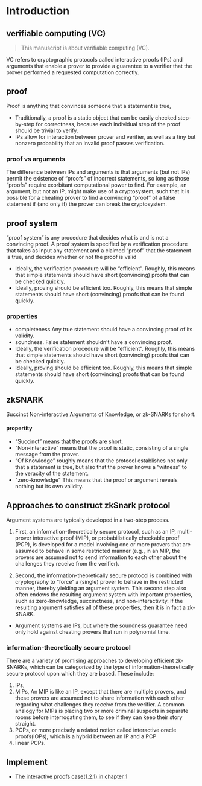 # Introduction

## verifiable computing (VC)
> This manuscript is about verifiable computing (VC).

VC refers to cryptographic protocols called interactive proofs (IPs) and arguments that enable a prover to provide a guarantee to a verifier that the prover performed
a requested computation correctly.

## proof
Proof is anything that convinces someone that a statement is true,

* Traditionally, a proof is a static object that can be easily checked step-by-step for correctness, because each individual step of the proof should
  be trivial to verify.
* IPs allow for interaction between prover and verifier, as well as a tiny but nonzero probability that an invalid proof passes verification.

### proof vs arguments
The difference between IPs and arguments is that arguments (but not IPs) permit the existence of “proofs” of incorrect statements, so long as those “proofs” require exorbitant computational power to find.
For example, an argument, but not an IP, might make use of a cryptosystem, such that it is possible for a cheating prover to find a convincing “proof” of a false statement if (and only if) the prover can break the cryptosystem.


## proof system
“proof system” is any procedure that decides what is and is not a convincing proof.
A proof system is specified by a verification procedure that takes as input any statement and a claimed “proof” that the statement is true, and decides whether or not the proof is valid
* Ideally, the verification procedure will be “efficient”. Roughly, this means that simple statements
  should have short (convincing) proofs that can be checked quickly.
* Ideally, proving should be efficient too. Roughly, this means that simple statements should have short
  (convincing) proofs that can be found quickly.

### properties
* completeness.Any true statement should have a convincing proof of its validity.
* soundness. False statement shouldn't have a convincing proof.
* Ideally, the verification procedure will be “efficient”. Roughly, this means that simple statements
  should have short (convincing) proofs that can be checked quickly. 
* Ideally, proving should be efficient too. Roughly, this means that simple statements should have short
  (convincing) proofs that can be found quickly.


## zkSNARK
Succinct Non-interactive Arguments of Knowledge, or zk-SNARKs for short.

#### propertity
* “Succinct” means that the proofs are short. 
* “Non-interactive” means that the proof is static, consisting of a single message from the prover. 
* “Of Knowledge” roughly means that the protocol establishes not only that a statement is true, but also that the prover knows a “witness” to the veracity of the statement.
* "zero-knowledge" This means that the proof or argument reveals nothing but its own validity.


## Approaches to construct zkSnark protocol
Argument systems are typically developed in a two-step process.

1. First, an information-theoretically secure protocol, such as an
IP, multi-prover interactive proof (MIP), or probabilistically checkable proof (PCP), is developed for a
model involving one or more provers that are assumed to behave in some restricted manner (e.g., in an MIP,
the provers are assumed not to send information to each other about the challenges they receive from the
verifier).

2. Second, the information-theoretically secure protocol is combined with cryptography to “force”
  a (single) prover to behave in the restricted manner, thereby yielding an argument system. This second
  step also often endows the resulting argument system with important properties, such as zero-knowledge,
  succinctness, and non-interactivity. If the resulting argument satisfies all of these properties, then it is in fact
  a zk-SNARK.

* Argument systems are IPs, but where the soundness guarantee need only hold against cheating provers that
  run in polynomial time.


### information-theoretically secure protocol
There are a variety of promising approaches to developing efficient zk-SNARKs, which can be categorized by the type of 
information-theoretically secure protocol upon which they are based. These include: 
1. IPs,
2. MIPs,
An MIP is like an IP, except that there are multiple provers, and these provers are assumed not to share
information with each other regarding what challenges they receive from the verifier.
A common analogy for MIPs is placing two or more criminal suspects in separate rooms before interrogating them, to see if they
can keep their story straight.
3. PCPs, or more precisely a related notion called interactive oracle proofs(IOPs), which is a hybrid between an IP and a PCP
4. linear PCPs.


## Implement
* [The interactive proofs case(1.2.1) in chapter 1](../../1-ip)
